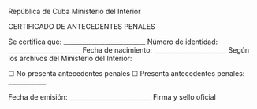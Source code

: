 República de Cuba
Ministerio del Interior

CERTIFICADO DE ANTECEDENTES PENALES

Se certifica que: __________________________
Número de identidad: _______________________
Fecha de nacimiento: _______________________
Según los archivos del Ministerio del Interior:

☐ No presenta antecedentes penales
☐ Presenta antecedentes penales: ____________

Fecha de emisión: __________________________
Firma y sello oficial
